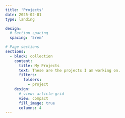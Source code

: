 ```yaml
---
title: 'Projects'
date: 2025-02-01
type: landing

design:
  # Section spacing
  spacing: '5rem'

# Page sections
sections:
  - block: collection
    content:
      title: My Projects
      text: These are the projects I am working on.
      filters:
        folders:
          - project
    design:
      # view: article-grid
      view: compact
      fill_image: true
      columns: 4
---
```

